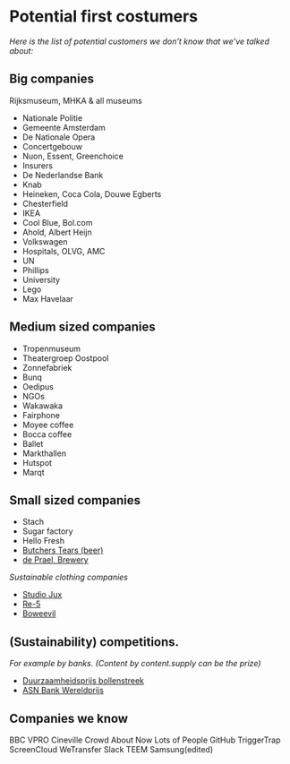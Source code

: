 # Potential first costumers
​*Here is the list of potential customers we don’t know that we’ve talked about:*​

## Big companies

Rijksmuseum, MHKA & all museums
* Nationale Politie
* Gemeente Amsterdam
* De Nationale Opera
* Concertgebouw
* Nuon, Essent, Greenchoice
* Insurers
* De Nederlandse Bank
* Knab
* Heineken, Coca Cola, Douwe Egberts
* Chesterfield
* IKEA
* Cool Blue, Bol.com
* Ahold, Albert Heijn
* Volkswagen
* Hospitals, OLVG, AMC
* UN
* Phillips
* University
* Lego
* Max Havelaar

## Medium sized companies

* Tropenmuseum
* Theatergroep Oostpool
* Zonnefabriek
* Bunq
* Oedipus
* NGOs
* Wakawaka
* Fairphone
* Moyee coffee
* Bocca coffee
* Ballet
* Markthallen
* Hutspot
* Marqt

## Small sized companies

* Stach
* Sugar factory
* Hello Fresh
* [Butchers Tears (beer)](http://butchers-tears.com/)
* [de Prael, Brewery](http://deprael.nl/)

*Sustainable clothing companies*

* [Studio Jux](http://www.studiojux.com/)
* [Re-5](http://www.re-5.nl/)
* [Boweevil](http://www.boweevil.nl/nl/)

## (Sustainability) competitions.

*For example by banks. (Content by content.supply can be the prize)*

* [Duurzaamheidsprijs bollenstreek](http://www.duurzaamheidsprijsbollenstreek.nl/)
* [ASN Bank Wereldprijs](https://www.voordewereldvanmorgen.nl/wereldprijs)




## Companies we know​

BBC
VPRO
Cineville
Crowd About Now
Lots of People
GitHub
TriggerTrap
ScreenCloud
WeTransfer
Slack
TEEM
Samsung(edited)
